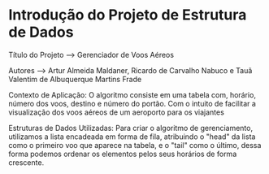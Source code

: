 # Introdução do Projeto de Estrutura de Dados
Título do Projeto --> Gerenciador de Voos Aéreos

Autores --> Artur Almeida Maldaner, Ricardo de Carvalho Nabuco e Tauã Valentim de Albuquerque Martins Frade

Contexto de Aplicação:
  O algoritmo consiste em uma tabela com, horário, número dos voos, destino e número do portão. Com o intuito de facilitar a visualização dos voos aéreos de um aeroporto para os viajantes

Estruturas de Dados Utilizadas:
  Para criar o algoritmo de gerenciamento, utilizamos a lista encadeada em forma de fila, atribuindo o "head" da lista como o primeiro voo que aparece na tabela, e o "tail" como o último, dessa forma podemos ordenar os elementos pelos seus horários de forma crescente.
